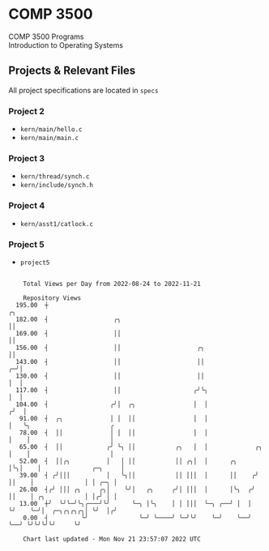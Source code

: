 # COMP 3500
COMP 3500 Programs  
Introduction to Operating Systems  
## Projects & Relevant Files
All project specifications are located in `specs`
### Project 2
- `kern/main/hello.c`
- `kern/main/main.c`
### Project 3
- `kern/thread/synch.c`
- `kern/include/synch.h`
### Project 4
- `kern/asst1/catlock.c`
### Project 5
- `project5`

```

    Total Views per Day from 2022-08-24 to 2022-11-21

    Repository Views
  195.00  ┼                                                               ╭╮
  182.00  ┤                  ╭╮                                           ││
  169.00  ┤                  ││                                           ││
  156.00  ┤                  ││                     ╭╮                    ││
  143.00  ┤                  ││                     ││                  ╭─╯│
  130.00  ┤                  ││                     ││                  │  │
  117.00  ┤                  ││                    ╭╯╰╮                 │  │
  104.00  ┤                 ╭╯│  ╭╮                │  │                ╭╯  │
   91.00  ┤  ╭╮             │ │  ││                │  │                │   ╰╮                      ╭
   78.00  ┤  ││             │ │  ││                │  │                │    │                      │
   65.00  ┤  ││            ╭╯ ╰╮ ││           ╭╮   │  │             ╭╮ │    │                      │
   52.00  ┤  ││╭╮          │   │ ││           ││ ╭╮│  │      ╭╮     │╰╮│    │              ╭─╮     │
   39.00  ┤ ╭╯│││          │   ╰╮││           ││ │││  │      ││    ╭╯ ││    │              │ │ ╭─╮ │
   26.00  ┤╭╯ │││ ╭╮     ╭╮│    ╰╯│   ╭╮     ╭╯│ │││  │      │╰╮  ╭╯  ││    │ ╭╮           │ │╭╯ │ │
   13.00  ┼╯  ╰╯╰─╯╰╮╭───╯╰╯      ╰─╮ │╰╮    │ │ │││  ╰─╮ ╭──╯ │  │   ╰╯    ╰─╯│  ╭─╮╭╮╭╮╭╮│ ╰╯  │╭╯
    0.00  ┤         ╰╯              ╰─╯ ╰────╯ ╰─╯╰╯    ╰─╯    ╰──╯            ╰──╯ ╰╯╰╯╰╯╰╯     ╰╯

    Chart last updated - Mon Nov 21 23:57:07 2022 UTC
    
```

